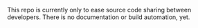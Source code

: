 This repo is currently only to ease source code sharing between developers.
There is no documentation or build automation, yet.